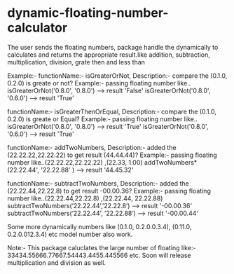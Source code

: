 # dynamic-floating-number-calculator
The user sends the floating numbers, package handle the dynamically to calculates and returns the appropriate result.like addition, subtraction, multiplication, division, grate then and less than

Example:-
functionName:- isGreaterOrNot,
Description:- compare the (0.1.0, 0.2.0) is greate or not?
Example:- passing floating number like..
isGreaterOrNot('0.8.0', '0.8.0') --> result 'False'
isGreaterOrNot('0.8.0', '0.6.0') --> result 'True'

functionName:- isGreaterThenOrEqual,
Description:- compare the (0.1.0, 0.2.0) is greate or Equal?
Example:- passing floating number like..
isGreaterOrNot('0.8.0', '0.8.0') --> result 'True'
isGreaterOrNot('0.8.0', '0.6.0') --> result 'True'

functionName:- addTwoNumbers,
Description:- added the (22.22.22,22.22.22) to get result (44.44.44)?
Example:- passing floating number like..(22.22.22,22.22.22) ,(22.33, 1.00)
addTwoNumbers*(22.22.44',  '22.22.88' ) --> result '44.45.32'
 

functionName:- subtractTwoNumbers,
Description:- added the (22.22.44,22.22.8) to get result -00.00.36?
Example:- passing floating number like..(22.22.44,22.22.8) ,(22.22.44, 22.22.88)
subtractTwoNumbers(’22.22.44’,’22.22.8’) --> result '-00.00.36'
subtractTwoNumbers(’22.22.44’, ’22.22.88’) --> result '-00.00.44'

Some more dynamically numbers like (0.1.0, 0.2.0.0.3.4), (0.11.0, 0.2.0.012.3.4) etc model number also work.
 
Note:- This package caluclates the large number of floating like:- 33434.55666.77667.54443.4455.445566 etc. 
Soon will release  multiplication and division as well.


